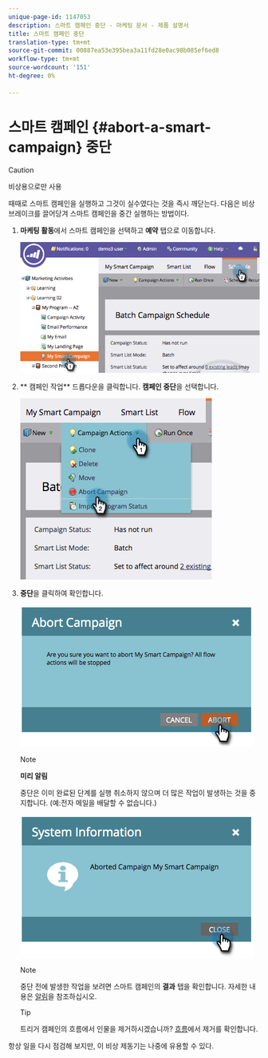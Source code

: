 ```yaml
---
unique-page-id: 1147053
description: 스마트 캠페인 중단 - 마케팅 문서 - 제품 설명서
title: 스마트 캠페인 중단
translation-type: tm+mt
source-git-commit: 00887ea53e395bea3a11fd28e0ac98b085ef6ed8
workflow-type: tm+mt
source-wordcount: '151'
ht-degree: 0%

---
```



# 스마트 캠페인 {#abort-a-smart-campaign} 중단

>[!CAUTION]
>
>비상용으로만 사용

때때로 스마트 캠페인을 실행하고 그것이 실수였다는 것을 즉시 깨닫는다. 다음은 비상 브레이크를 끌어당겨 스마트 캠페인을 중간 실행하는 방법이다.

1. **마케팅 활동**&#x200B;에서 스마트 캠페인을 선택하고 **예약** 탭으로 이동합니다.

   ![](assets/image2014-9-22-16-3a19-3a44.png)

1. ** 캠페인 작업** 드롭다운을 클릭합니다. **캠페인 중단**&#x200B;을 선택합니다.

   ![](assets/image2014-9-22-16-19-48.png)

1. **중단**&#x200B;을 클릭하여 확인합니다.

   ![](assets/image2014-9-22-16-3a19-3a57.png)

   >[!NOTE]
   >
   >**미리 알림**
   >
   >
   >중단은 이미 완료된 단계를 실행 취소하지 않으며 더 많은 작업이 발생하는 것을 중지합니다. (예:전자 메일을 배달할 수 없습니다.)

   ![](assets/image2014-9-22-16-3a20-3a0.png)

   >[!NOTE]
   >
   >중단 전에 발생한 작업을 보려면 스마트 캠페인의 **결과** 탭을 확인합니다. 자세한 내용은 [알림](../../../../product-docs/core-marketo-concepts/miscellaneous/understanding-notifications.md)을 참조하십시오.

   >[!TIP]
   >
   >트리거 캠페인의 흐름에서 인물을 제거하시겠습니까? [흐름](../../../../product-docs/core-marketo-concepts/smart-campaigns/flow-actions/remove-from-flow.md)에서 제거를 확인합니다.

항상 일을 다시 점검해 보지만, 이 비상 제동기는 나중에 유용할 수 있다.